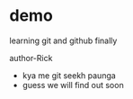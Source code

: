 # demo
learning git and github finally

author-Rick

- kya me git seekh paunga
- guess we will find out soon
